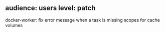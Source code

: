 audience: users
level: patch
---
docker-worker: fix error message when a task is missing scopes for cache volumes

